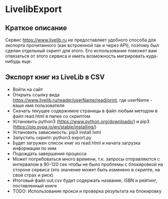 # LivelibExport

## Краткое описание

Сервис https://www.livelib.ru не предоставляет удобного способа для экспорта прочитанного (как встроенной так и через API), поэтому был сделан отдельный скрипт для этого. Его использование поможет вам отвязаться от этого сервиса и иметь возможность мигрировать куда-нибудь еще.

## Экспорт книг из LiveLib в CSV

- Войти на сайт
- Открыть ссылку вида https://www.livelib.ru/reader/userName/read/print, где userName - ваше имя пользователя
- Скачать текущее содержимое страницы в файл любым методом в файл read.html в папке со скриптом
- Установить python3 (https://www.python.org/downloads/) и pip3 (https://pip.pypa.io/en/stable/installing/)
- Установить зависимость: pip3 install lxml
- Запустить скрипт: python3 export.py
- Будет загружен список книг из read.html и начата загрузка информации по ним
- Подождать завершения процесса
- Может потребоваться много времени, т.к. запросы отправляются с интервалом в 90-120 сек чтобы не было проблемы с блокировкой на стороне сервиса (это значение может быть изменено в скрипте, на свой страх и риск)
- Итоговый файл out.csv будет содержать название, ISBN и рейтинг, поставленный книге
- TODO: Использование прокси и проверка результата на блокировку
